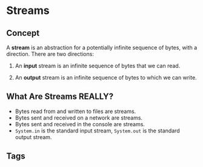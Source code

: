 # Streams 

## Concept

A **stream** is an abstraction for a potentially infinite sequence of bytes, with a direction. There are two directions:  

1. An **input** stream is an infinite sequence of bytes that we can read.  

2. An **output** stream is an infinite sequence of bytes to which we can write.

## What Are Streams REALLY?

* Bytes read from and written to files are streams.  
* Bytes sent and received on a network are streams.  
* Bytes sent and received in the console are streams.  
* `System.in` is the standard input stream, `System.out` is the standard output stream.  

## Tags

